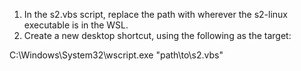 1. In the s2.vbs script, replace the path with wherever the s2-linux executable is in the WSL.
2. Create a new desktop shortcut, using the following as the target:

C:\Windows\System32\wscript.exe "path\to\s2.vbs"